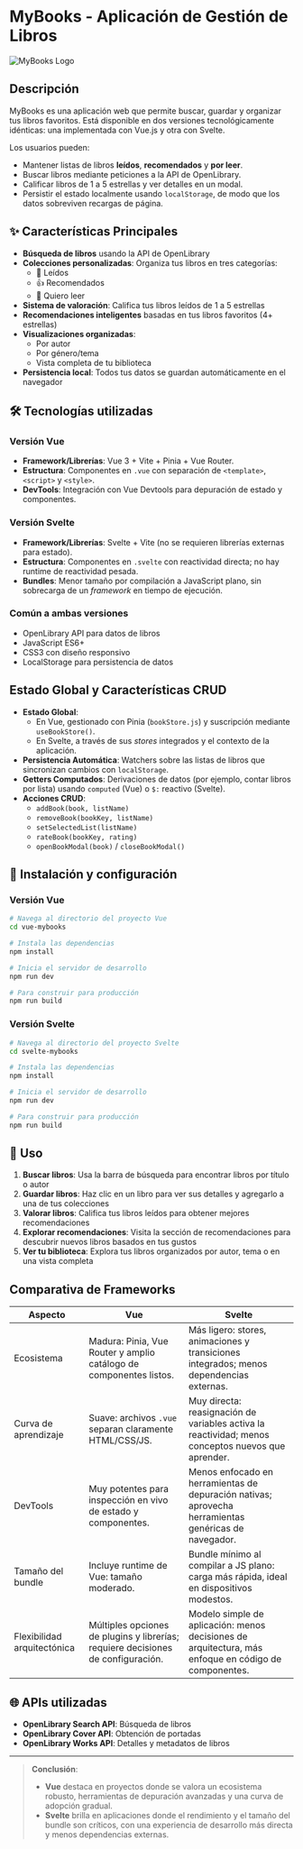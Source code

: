 # MyBooks - Aplicación de Gestión de Libros

![MyBooks Logo](https://openlibrary.org/static/images/openlibrary-logo-tighter.svg)

## Descripción
MyBooks es una aplicación web que permite buscar, guardar y organizar tus libros favoritos. Está disponible en dos versiones tecnológicamente idénticas: una implementada con Vue.js y otra con Svelte.

Los usuarios pueden:
- Mantener listas de libros **leídos**, **recomendados** y **por leer**.  
- Buscar libros mediante peticiones a la API de OpenLibrary.  
- Calificar libros de 1 a 5 estrellas y ver detalles en un modal.  
- Persistir el estado localmente usando `localStorage`, de modo que los datos sobreviven recargas de página.

## ✨ Características Principales
- **Búsqueda de libros** usando la API de OpenLibrary
- **Colecciones personalizadas**: Organiza tus libros en tres categorías:
  - 📕 Leídos
  - 👍 Recomendados
  - 📝 Quiero leer
- **Sistema de valoración**: Califica tus libros leídos de 1 a 5 estrellas
- **Recomendaciones inteligentes** basadas en tus libros favoritos (4+ estrellas)
- **Visualizaciones organizadas**:
  - Por autor
  - Por género/tema
  - Vista completa de tu biblioteca
- **Persistencia local**: Todos tus datos se guardan automáticamente en el navegador

## 🛠️ Tecnologías utilizadas

### Versión Vue
- **Framework/Librerías**: Vue 3 + Vite + Pinia + Vue Router.  
- **Estructura**: Componentes en `.vue` con separación de `<template>`, `<script>` y `<style>`.  
- **DevTools**: Integración con Vue Devtools para depuración de estado y componentes.

### Versión Svelte
- **Framework/Librerías**: Svelte + Vite (no se requieren librerías externas para estado).  
- **Estructura**: Componentes en `.svelte` con reactividad directa; no hay runtime de reactividad pesada.  
- **Bundles**: Menor tamaño por compilación a JavaScript plano, sin sobrecarga de un _framework_ en tiempo de ejecución.

### Común a ambas versiones
- OpenLibrary API para datos de libros
- JavaScript ES6+
- CSS3 con diseño responsivo
- LocalStorage para persistencia de datos

## Estado Global y Características CRUD
- **Estado Global**:  
  - En Vue, gestionado con Pinia (`bookStore.js`) y suscripción mediante `useBookStore()`.  
  - En Svelte, a través de sus _stores_ integrados y el contexto de la aplicación.
- **Persistencia Automática**: Watchers sobre las listas de libros que sincronizan cambios con `localStorage`.
- **Getters Computados**: Derivaciones de datos (por ejemplo, contar libros por lista) usando `computed` (Vue) o `$:` reactivo (Svelte).
- **Acciones CRUD**:  
  - `addBook(book, listName)`  
  - `removeBook(bookKey, listName)`  
  - `setSelectedList(listName)`  
  - `rateBook(bookKey, rating)`  
  - `openBookModal(book)` / `closeBookModal()`

## 🚀 Instalación y configuración

### Versión Vue

```bash
# Navega al directorio del proyecto Vue
cd vue-mybooks

# Instala las dependencias
npm install

# Inicia el servidor de desarrollo
npm run dev

# Para construir para producción
npm run build
```

### Versión Svelte

```bash
# Navega al directorio del proyecto Svelte
cd svelte-mybooks

# Instala las dependencias
npm install

# Inicia el servidor de desarrollo
npm run dev

# Para construir para producción
npm run build
```

## 📖 Uso

1. **Buscar libros**: Usa la barra de búsqueda para encontrar libros por título o autor
2. **Guardar libros**: Haz clic en un libro para ver sus detalles y agregarlo a una de tus colecciones
3. **Valorar libros**: Califica tus libros leídos para obtener mejores recomendaciones
4. **Explorar recomendaciones**: Visita la sección de recomendaciones para descubrir nuevos libros basados en tus gustos
5. **Ver tu biblioteca**: Explora tus libros organizados por autor, tema o en una vista completa

## Comparativa de Frameworks

| Aspecto                   | Vue                                                                  | Svelte                                                                                                                                 |
|---------------------------|----------------------------------------------------------------------|----------------------------------------------------------------------------------------------------------------------------------------|
| Ecosistema                | Madura: Pinia, Vue Router y amplio catálogo de componentes listos. | Más ligero: stores, animaciones y transiciones integrados; menos dependencias externas.                             |
| Curva de aprendizaje      | Suave: archivos `.vue` separan claramente HTML/CSS/JS.    | Muy directa: reasignación de variables activa la reactividad; menos conceptos nuevos que aprender.                 |
| DevTools                  | Muy potentes para inspección en vivo de estado y componentes. | Menos enfocado en herramientas de depuración nativas; aprovecha herramientas genéricas de navegador.               |
| Tamaño del bundle         | Incluye runtime de Vue: tamaño moderado.              | Bundle mínimo al compilar a JS plano: carga más rápida, ideal en dispositivos modestos.                             |
| Flexibilidad arquitectónica | Múltiples opciones de plugins y librerías; requiere decisiones de configuración. | Modelo simple de aplicación: menos decisiones de arquitectura, más enfoque en código de componentes.               |

## 🌐 APIs utilizadas

- **OpenLibrary Search API**: Búsqueda de libros
- **OpenLibrary Cover API**: Obtención de portadas
- **OpenLibrary Works API**: Detalles y metadatos de libros

---

> **Conclusión**:  
> - **Vue** destaca en proyectos donde se valora un ecosistema robusto, herramientas de depuración avanzadas y una curva de adopción gradual.  
> - **Svelte** brilla en aplicaciones donde el rendimiento y el tamaño del bundle son críticos, con una experiencia de desarrollo más directa y menos dependencias externas.
